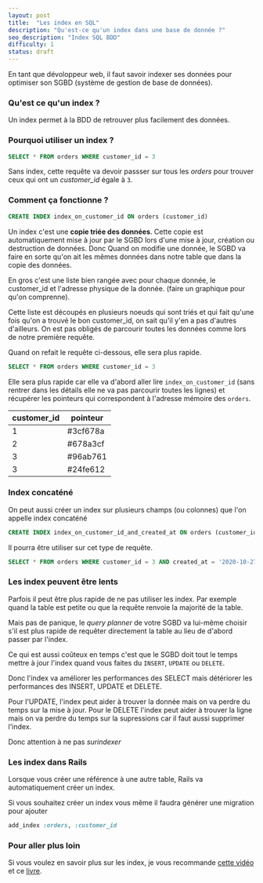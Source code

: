 ```yaml
---
layout: post
title:  "Les index en SQL"
description: "Qu'est-ce qu'un index dans une base de donnée ?"
seo_description: "Index SQL BDD"
difficulty: 1
status: draft
---
```


En tant que dévoloppeur web, il faut savoir indexer ses données pour optimiser son SGBD (système de gestion de base de données).

### Qu'est ce qu'un index ?

Un index permet à la BDD de retrouver plus facilement des données.

### Pourquoi utiliser un index ?

```sql
SELECT * FROM orders WHERE customer_id = 3
```

Sans index, cette requête va devoir passser sur tous les *orders* pour trouver ceux qui ont un *customer_id* égale à `3`.

### Comment ça fonctionne ?

```sql
CREATE INDEX index_on_customer_id ON orders (customer_id)
```

Un index c'est une **copie triée des données**. Cette copie est automatiquement mise à jour par le SGBD lors d'une mise à jour, création ou destruction de données. Donc Quand on modifie une donnée, le SGBD va faire en sorte qu'on ait les mêmes données dans notre table que dans la copie des données.

En gros c'est une liste bien rangée avec pour chaque donnée, le customer_id et l'adresse physique de la donnée. (faire un graphique pour qu'on comprenne).

Cette liste est découpés en plusieurs noeuds qui sont triés et qui fait qu'une fois qu'on a trouvé le bon customer_id, on sait qu'il y'en a pas d'autres d'ailleurs. On est pas obligés de parcourir toutes les données comme lors de notre première requête.


Quand on refait le requête ci-dessous, elle sera plus rapide.

```sql
SELECT * FROM orders WHERE customer_id = 3
```

Elle sera plus rapide car elle va d'abord aller lire `index_on_customer_id` (sans rentrer dans les détails elle ne va pas parcourir toutes les lignes) et récupérer les pointeurs qui correspondent à l'adresse mémoire des `orders`.

| customer_id | pointeur |
|-------------|----------|
|     1       | #3cf678a |
|     2       | #678a3cf |
|     3       | #96ab761 |
|     3       | #24fe612 |

### Index concaténé

On peut aussi créer un index sur plusieurs champs (ou colonnes) que l'on appelle index concaténé

```sql
CREATE INDEX index_on_customer_id_and_created_at ON orders (customer_id, created_at)
```

Il pourra être utiliser sur cet type de requête.

```sql
SELECT * FROM orders WHERE customer_id = 3 AND created_at = '2020-10-27'
```

### Les index peuvent être lents

Parfois il peut être plus rapide de ne pas utiliser les index. Par exemple quand la table est petite ou que la requête renvoie la majorité de la table.

Mais pas de panique, le *query planner* de votre SGBD va lui-même choisir s'il est plus rapide de requêter directement la table au lieu de d'abord passer par l'index.

Ce qui est aussi coûteux en temps c'est que le SGBD doit tout le temps mettre à jour l'index quand vous faites du `INSERT`, `UPDATE` ou `DELETE`.

Donc l'index va améliorer les performances des SELECT mais détériorer les performances des INSERT, UPDATE et DELETE.

Pour l'UPDATE, l'index peut aider à trouver la donnée mais on va perdre du temps sur la mise à jour. Pour le DELETE l'index peut aider à trouver la ligne mais on va perdre du temps sur la supressions car il faut aussi supprimer l'index.

Donc attention à ne pas *surindexer*

### Les index dans Rails

Lorsque vous créer une référence à une autre table, Rails va automatiquement créer un index.

Si vous souhaitez créer un index vous même il faudra générer une migration pour ajouter

```ruby
add_index :orders, :customer_id
```

### Pour aller plus loin

Si vous voulez en savoir plus sur les index, je vous recommande <a href="https://www.youtube.com/watch?v=bo5j9xgiF48&t=15s&ab_channel=DevoxxFR" class="underlined" target="_blank">cette vidéo</a> et ce <a href="https://www.amazon.de/gp/product/3950307826/" class="underlined" target="_blank">livre</a>.
